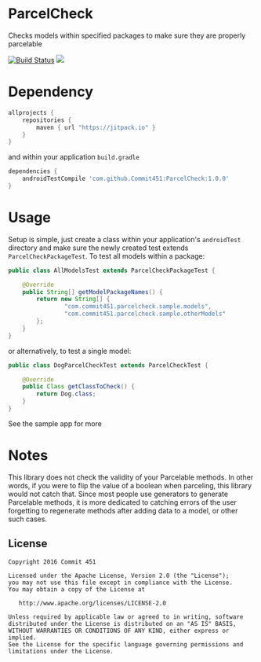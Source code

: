 # ParcelCheck
Checks models within specified packages to make sure they are properly parcelable

[![Build Status](https://travis-ci.org/Commit451/ParcelCheck.svg?branch=master)](https://travis-ci.org/Commit451/ParcelCheck)
[![](https://jitpack.io/v/Commit451/ParcelCheck.svg)](https://jitpack.io/#Commit451/ParcelCheck)

# Dependency
```gradle
allprojects {
    repositories {
        maven { url "https://jitpack.io" }
    }
}
```
and within your application `build.gradle`

```gradle
dependencies {
    androidTestCompile 'com.github.Commit451:ParcelCheck:1.0.0'
}
```
# Usage
Setup is simple, just create a class within your application's `androidTest` directory and make sure the newly created test extends `ParcelCheckPackageTest`. To test all models within a package:
```java
public class AllModelsTest extends ParcelCheckPackageTest {

    @Override
    public String[] getModelPackageNames() {
        return new String[] {
                "com.commit451.parcelcheck.sample.models",
                "com.commit451.parcelcheck.sample.otherModels"
        };
    }
}
```
or alternatively, to test a single model:
```java
public class DogParcelCheckTest extends ParcelCheckTest {

    @Override
    public Class getClassToCheck() {
        return Dog.class;
    }
}
```
See the sample app for more

# Notes
This library does not check the validity of your Parcelable methods. In other words, if you were to flip the value of a boolean when parceling, this library would not catch that. Since most people use generators to generate Parcelable methods, it is more dedicated to catching errors of the user forgetting to regenerate methods after adding data to a model, or other such cases.

License
--------

    Copyright 2016 Commit 451

    Licensed under the Apache License, Version 2.0 (the "License");
    you may not use this file except in compliance with the License.
    You may obtain a copy of the License at

       http://www.apache.org/licenses/LICENSE-2.0

    Unless required by applicable law or agreed to in writing, software
    distributed under the License is distributed on an "AS IS" BASIS,
    WITHOUT WARRANTIES OR CONDITIONS OF ANY KIND, either express or implied.
    See the License for the specific language governing permissions and
    limitations under the License.
